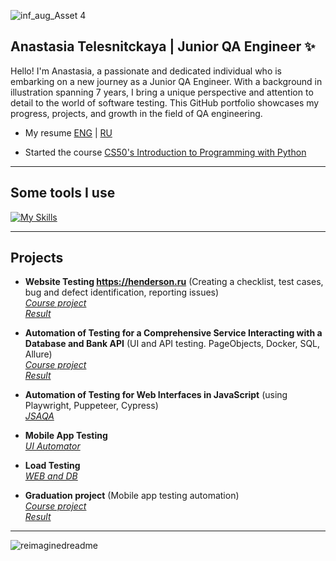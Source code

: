 ![inf_aug_Asset 4](https://github.com/nancygespens/nancygespens/assets/108212488/5e636194-33f2-4a37-a8de-28f03042032f)


## Anastasia Telesnitckaya | Junior QA Engineer ✨

Hello! I'm Anastasia, a passionate and dedicated individual who is embarking on a new journey as a Junior QA Engineer. With a background in illustration spanning 7 years, I bring a unique perspective and attention to detail to the world of software testing. This GitHub portfolio showcases my progress, projects, and growth in the field of QA engineering.

* My resume  [ENG](https://github.com/nancygespens/nancygespens/files/12430070/Resume_ENG.pdf) | [RU](https://github.com/nancygespens/nancygespens/files/12427642/Resume_RU.pdf)


* Started the course [CS50's Introduction to Programming with Python](https://www.edx.org/learn/python/harvard-university-cs50-s-introduction-to-programming-with-python?index=product&queryID=693bd9d6466c69cdc70a581fef9fa300&position=2&results_level=first-level-results&term=cs50&objectID=course-2cc794d0-316d-42f7-bbfd-25c34e4cd5df&campaign=CS50%27s+Introduction+to+Programming+with+Python&product_category=course&placement_url=https%3A%2F%2Fwww.edx.org%2Fsearch)


---
## Some tools I use

[![My Skills](https://skillicons.dev/icons?i=js,html,selenium,docker,postman,kotlin,idea,vscode,androidstudio,gradle,grafana,nodejs,replit)](https://skillicons.dev)

---
## Projects

* **Website Testing https://henderson.ru** (Creating a checklist, test cases, bug and defect identification, reporting issues)  
  *[Course project](https://github.com/netology-code/iqa-diplom/blob/main/README.md)*  
  *[Result](https://docs.google.com/spreadsheets/d/1yurVPMyOh-df79Js7UHtHKyONZlm5ih0SNKLL2n-pWY/edit?usp=share_link)*
  
* **Automation of Testing for a Comprehensive Service Interacting with a Database and Bank API** (UI and API testing. PageObjects, Docker, SQL, Allure)  
  *[Course project](https://github.com/netology-code/aqa-qamid-diplom)*  
  *[Result](https://github.com/nancygespens/Aqa_qamid_CourseWork.git)*

* **Automation of Testing for Web Interfaces in JavaScript** (using Playwright, Puppeteer, Cypress)  
  *[JSAQA](https://github.com/nancygespens/JSAQA)*

* **Mobile App Testing**  
  *[UI Automator](https://github.com/nancygespens/MQA_2.2_UI_Automator)* 

* **Load Testing**  
  *[WEB and DB](https://github.com/nancygespens/loadqa-homeworks)* 

* **Graduation project** (Mobile app testing automation)  
  *[Course project](https://github.com/netology-code/qamid-diplom/tree/main)*  
  *[Result](https://github.com/nancygespens/qamid-diplom)* 

---
<img src="https://myreadme.vercel.app/api/embed/nancygespens?panels=userstatistics,toprepositories,toplanguages,commitgraph" alt="reimaginedreadme" />
